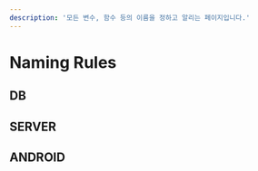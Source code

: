 ```yaml
---
description: '모든 변수, 함수 등의 이름을 정하고 알리는 페이지입니다.'
---
```


# Naming Rules

## DB



## SERVER



## ANDROID



 


